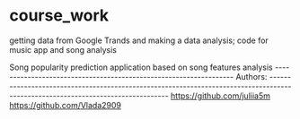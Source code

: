 # course_work
getting data from Google Trands and making a data analysis; code for music app and song analysis

Song popularity prediction application based on song features analysis ------------------------------------------------------------------
Authors: --------------------------------------------------------------------------------------------------------------------------------
https://github.com/juliia5m
https://github.com/Vlada2909
 
